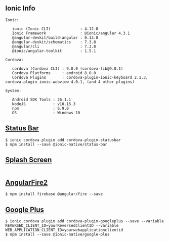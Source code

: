 ## Ionic Info
```
Ionic:

   ionic (Ionic CLI)             : 4.12.0
   Ionic Framework               : @ionic/angular 4.3.1
   @angular-devkit/build-angular : 0.13.8
   @angular-devkit/schematics    : 7.3.8
   @angular/cli                  : 7.3.8
   @ionic/angular-toolkit        : 1.5.1

Cordova:

   cordova (Cordova CLI) : 9.0.0 (cordova-lib@9.0.1)
   Cordova Platforms     : android 8.0.0
   Cordova Plugins       : cordova-plugin-ionic-keyboard 2.1.3, cordova-plugin-ionic-webview 4.0.1, (and 4 other plugins)

System:

   Android SDK Tools : 26.1.1
   NodeJS            : v10.15.3
   npm               : 6.9.0
   OS                : Windows 10
```


## [Status Bar](https://ionicframework.com/docs/native/status-bar)
```
$ ionic cordova plugin add cordova-plugin-statusbar
$ npm install --save @ionic-native/status-bar
```


## [Splash Screen](https://github.com/apache/cordova-plugin-splashscreen)
```
```


## [AngularFire2](https://github.com/angular/angularfire2)
```
$ npm install firebase @angular/fire --save
```


## [Google Plus](https://github.com/EddyVerbruggen/cordova-plugin-googleplus)
```
$ ionic cordova plugin add cordova-plugin-googleplus --save --variable REVERSED_CLIENT_ID=yourReversedClientID --variable WEB_APPLICATION_CLIENT_ID=yourwebapplicationclientid
$ npm install --save @ionic-native/google-plus
```
